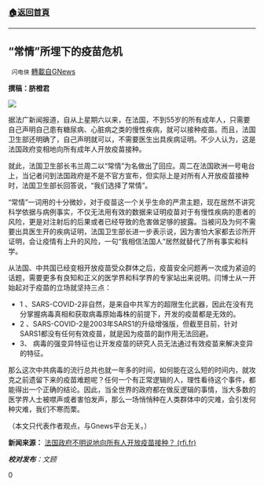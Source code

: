 ###  [:house:返回首頁](https://github.com/ourhimalayas/txt)
---

## “常情”所埋下的疫苗危机
` 闪电侠` [轉載自GNews](https://gnews.org/zh-hans/1172054/)

**撰稿：脐橙君**

![]()![](https://gnews-media-offload.s3.amazonaws.com/wp-content/uploads/2021/05/04194204/107322487_gettyimages-1027752634.jpg)

据法广新闻报道，自从上星期六以来，在法国，不到55岁的所有成年人，只需要自己声明自己患有糖尿病、心脏病之类的慢性疾病，就可以接种疫苗。而且，法国卫生部还明确了，自己声明就可以，不需要医生出具疾病证明。不少人认为，这是法国政府变相地向所有成年人开放疫苗接种。

就此，法国卫生部长韦兰周二以“常情”为名做出了回应。周二在法国欧洲一号电台上，当记者问到法国政府是不是不官方宣布，但实际上是对所有人开放疫苗接种时，法国卫生部长回答说，“我们选择了常情”。

“常情”一词用的十分微妙，对于疫苗这一个关乎生命的严肃主题，现在居然不讲究科学依据与病例事实，不仅无法用有效的数据来证明疫苗对于有慢性疾病的患者的风险，更是对注射后的后果或者已经导致的危害做足够的披露。当被问及为何不需要出具医生开的疾病证明，法国卫生部长进一步表示说，因为害怕大家都去诊所开证明，会让疫情有上升的风险，一句“我相信法国人”居然就替代了所有事实和科学。

从法国、中共国已经变相开放疫苗受众群体之后，疫苗安全问题再一次成为紧迫的话题，需要更多有良知和正义的医学界和科学界的专家站出来说明。闫博士从一开始起对于疫苗的立场就坚持三点：

- 1 、SARS-COVID-2非自然，是来自中共军方的超限生化武器，因此在没有充分掌握病毒真相和获取病毒原始毒株的前提下，开发的疫苗都是无效的。
- 2 、SARS-COVID-2是2003年SARS1的升级增强版，但截至目前，针对SARS1都没有任何有效疫苗，就是因为疫苗的副作用无法回避。
- 3、 病毒的强变异特征也让开发疫苗的研究人员无法通过有效疫苗来解决变异的特征。


那么这次中共病毒的流行总共也就一年多的时间，如何能在这么短的时间内，就攻克之前遗留下来的疫苗难题呢？任何一个有正常逻辑的人，理性看待这个事件，都能得出一个正确的结论。因此，当全世界的政府都在做反逻辑的事情，当大多数的医学界人士被噤声或者害怕发声，那么一场悄悄种在人类群体中的灾难，会引发何种灾难，我们不寒而栗。

（本文只代表作者观点，与Gnews平台无关。）

**新闻来源：**
[法国政府不明说地向所有人开放疫苗接种？ (rfi.fr)](https://www.rfi.fr/cn/%E6%B3%95%E5%9B%BD/20210504-%E6%B3%95%E5%9B%BD%E6%94%BF%E5%BA%9C%E4%B8%8D%E6%98%8E%E8%AF%B4%E5%9C%B0%E5%90%91%E6%89%80%E6%9C%89%E4%BA%BA%E5%BC%80%E6%94%BE%E7%96%AB%E8%8B%97%E6%8E%A5%E7%A7%8D)

***校对发布**：文顾*

0
